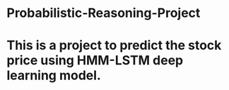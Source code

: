 # Probabilistic-Reasoning-Project

# This is a project to predict the stock price using HMM-LSTM deep learning model.
